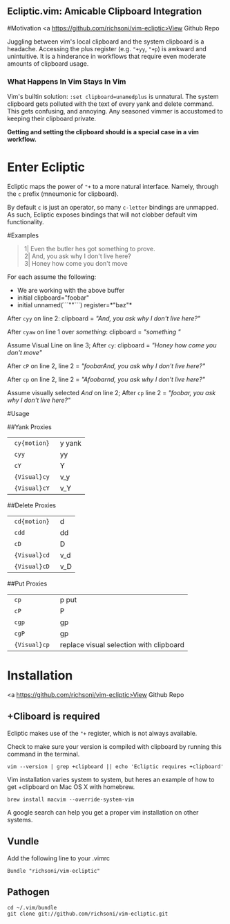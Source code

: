 ## Ecliptic.vim: Amicable Clipboard Integration

#Motivation
<a https://github.com/richsoni/vim-ecliptic>View Github Repo</a>

Juggling between vim's local clipboard and the system clipboard is a headache.
Accessing the plus register (e.g. ```"+yy```,  ```"+p```) is awkward and unintuitive.
It is a hinderance in workflows that require even moderate amounts of clipboard usage.

### What Happens In Vim Stays In Vim

Vim's builtin solution:  ```:set clipboard=unamedplus``` is unnatural.
The system clipboard gets polluted with the text of every yank and delete command.
This gets confusing, and annoying.
Any seasoned vimmer is accustomed to keeping their clipboard private.

**Getting and setting the clipboard should is a special case in a vim workflow.**

# Enter Ecliptic


Ecliptic maps the power of ```"+``` to a more natural interface.
Namely, through the ```c``` prefix (mneumonic for clipboard).

By default ```c``` is just an operator, so many ```c-letter``` bindings are unmapped.
As such, Ecliptic exposes bindings that will not clobber default vim functionality.

#Examples

>  1|  Even the butler hes got something to prove.  
>  2|  And, you ask why I don't live here?  
>  3|  Honey how come you don't move

For each assume the following:
  <ul class='default'>
    <li> We are working with the above buffer </li>
    <li> initial clipboard="foobar" </li>
    <li> initial unnamed(```""```) register=*"baz"*
  </ul>

After ```cyy``` on line 2: clipboard = *"And, you ask why I don't live here?"*

After ```cyaw``` on line 1 over *something*: clipboard =  *"something "*

Assume Visual Line on line 3; After ```cy```: clipboard = *"Honey how come you don't move"*

After ```cP``` on line 2, line 2 = *"foobarAnd, you ask why I don't live here?"*

After ```cp``` on line 2, line 2 = *"Afoobarnd, you ask why I don't live here?"*

Assume visually selected *And* on line 2;  After ```cp``` line 2 = *"foobar, you ask why I don't live here?"*

#Usage

##Yank Proxies

<table>
  <tbody>
    <tr>
      <td><code> cy{motion} </code></td>
      <td>y yank</td>
    </tr>
    <tr>
      <td><code> cyy </code></td>
      <td>yy</td>
    </tr>
    <tr>
      <td><code> cY </code></td>
      <td>Y</td>
    </tr>
    <tr>
      <td><code> {Visual}cy </code></td>
      <td>v_y</td>
    </tr>
    <tr>
      <td><code> {Visual}cY </code></td>
      <td>v_Y</td>
    </tr>
  </tbody>
</table>


##Delete Proxies

<table>
  <tbody>
    <tr>
      <td><code> cd{motion} </code></td>
      <td>d</td>
    </tr>
    <tr>
      <td><code> cdd </code></td>
      <td>dd</td>
    </tr>
    <tr>
      <td><code> cD </code></td>
      <td>D</td>
    </tr>
    <tr>
      <td><code> {Visual}cd </code></td>
      <td>v_d</td>
    </tr>
    <tr>
      <td><code> {Visual}cD </code></td>
      <td>v_D</td>
    </tr>
  </tbody>
</table>
##Put Proxies

<table>
<tr>
  <td><code> cp </code></td>
  <td>p put</td>
</tr>
<tr>
  <td><code> cP </code></td>
  <td>P</td>
</tr>
<tr>
  <td><code> cgp </code></td>
  <td>gp</td>
</tr>
<tr>
  <td><code> cgP </code></td>
  <td>gp</td>
</tr>
<tr>
  <td><code> {Visual}cp </code></td>
  <td>replace visual selection with clipboard</td>
</tr>
</table>

# Installation

<a https://github.com/richsoni/vim-ecliptic>View Github Repo</a>

## +Cliboard is required

Ecliptic makes use of the ```"+``` register, which is not always available.

Check to make sure your version is compiled with clipboard by running this command in the terminal.

```
vim --version | grep +clipboard || echo 'Ecliptic requires +clipboard'
```

Vim installation varies system to system, but heres an example of how to get +clipboard on Mac OS X with homebrew.

```
brew install macvim --override-system-vim
```

A google search can help you get a proper vim installation on other systems.

## Vundle

Add the following line to your .vimrc

```
Bundle "richsoni/vim-ecliptic"
```

## Pathogen

```
cd ~/.vim/bundle
git clone git://github.com/richsoni/vim-ecliptic.git
```


